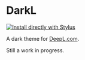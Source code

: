 # DarkL

 [![Install directly with Stylus](https://img.shields.io/badge/Install%20%20with-Stylus-00adad.svg?style=for-the-badge&logo=stylus)](https://github.com/ZykeDev/DarkL/raw/main/darkl.user.css)

A dark theme for [DeepL.com](https://www.deepl.com).

Still a work in progress.
